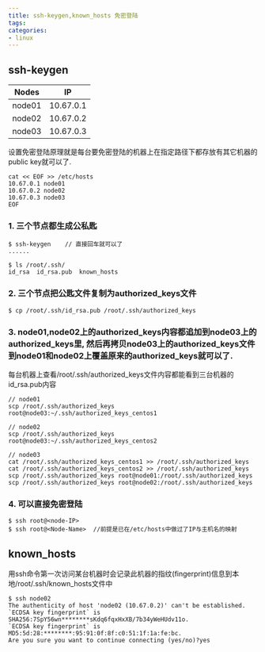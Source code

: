 ```yaml
---
title: ssh-keygen,known_hosts 免密登陆
tags: 
categories:
- linux
---
```


## **ssh-keygen**

| Nodes | IP |
| :------: | :------: |
| node01 | 10.67.0.1 |
| node02 | 10.67.0.2 |
| node03 | 10.67.0.3 |

设置免密登陆原理就是每台要免密登陆的机器上在指定路径下都存放有其它机器的public key就可以了.  

	cat << EOF >> /etc/hosts
	10.67.0.1 node01
	10.67.0.2 node02
	10.67.0.3 node03
	EOF
### 1. 三个节点都生成公私匙   

	$ ssh-keygen	// 直接回车就可以了
	......
	
	$ ls /root/.ssh/
	id_rsa  id_rsa.pub  known_hosts
### 2. 三个节点把公匙文件复制为authorized_keys文件

	$ cp /root/.ssh/id_rsa.pub /root/.ssh/authorized_keys
### 3. node01,node02上的authorized_keys内容都追加到node03上的authorized_keys里, 然后再拷贝node03上的authorized_keys文件到node01和node02上覆盖原来的authorized_keys就可以了.  
每台机器上查看/root/.ssh/authorized_keys文件内容都能看到三台机器的id_rsa.pub内容

	// node01
	scp /root/.ssh/authorized_keys root@node03:~/.ssh/authorized_keys_centos1
	
	// node02
	scp /root/.ssh/authorized_keys root@node03:~/.ssh/authorized_keys_centos2
	
	// node03
	cat /root/.ssh/authorized_keys_centos1 >> /root/.ssh/authorized_keys
	cat /root/.ssh/authorized_keys_centos2 >> /root/.ssh/authorized_keys
	scp /root/.ssh/authorized_keys root@node01:/root/.ssh/authorized_keys
	scp /root/.ssh/authorized_keys root@node02:/root/.ssh/authorized_keys
### 4. 可以直接免密登陆

	$ ssh root@<node-IP>
	$ ssh root@<Node-Name>	//前提是已在/etc/hosts中做过了IP与主机名的映射
## known_hosts
用ssh命令第一次访问某台机器时会记录此机器的指纹(fingerprint)信息到本地/root/.ssh/known_hosts文件中

	$ ssh node02
	The authenticity of host 'node02 (10.67.0.2)' can't be established.
	`ECDSA key fingerprint` is SHA256:7SpY56wn********sKdq6fqxHxXB/7b34yWeHUdv11o.
	`ECDSA key fingerprint` is MD5:5d:28:********:95:91:0f:8f:c0:51:1f:1a:fe:bc.
	Are you sure you want to continue connecting (yes/no)?yes



